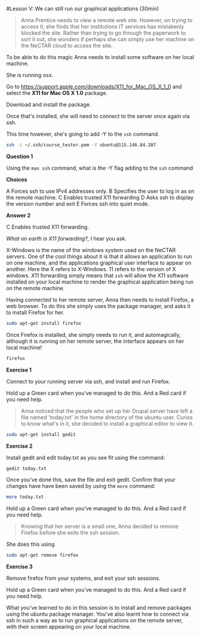 #Lesson V: We can still run our graphical applications (30min)

> Anna Prentice needs to view a remote web site. However, on trying to access it, she finds that her institutions
> IT services has mistakenly blocked the site. Rather than trying to go through the paperwork to sort it out, she
> wonders if perhaps she can simply use her machine on the NeCTAR cloud to access the site.

To be able to do this magic Anna needs to install some software on her local machine. 

She is running osx.

Go to https://support.apple.com/downloads/X11_for_Mac_OS_X_1_0 and select the **X11 for Mac OS X 1.0** package.

Download and install the package.

Once that's installed, she will need to connect to the server once again via ssh.

This time however, she's going to add -Y to the `ssh` command.


```bash
ssh -i ~/.ssh/course_tester.pem -Y ubuntu@115.146.84.207
```

**Question 1**

Using the `man ssh` command, what is the -Y flag adding to the `ssh` command

**Choices**

A Forces ssh to use IPv4 addresses only.
B Specifies the user to log in as on the remote machine.
C Enables trusted X11 forwarding
D Asks ssh to display the version number and exit
E Forces ssh into quiet mode.

**Answer 2**

C Enables trusted X11 forwarding.

_What on earth is X11 forwarding?_, I hear you ask.

X-Windows is the name of the windows system used on the NeCTAR servers. One of the cool things about it is that it
allows an application to run on one machine, and the applications graphical user interface to appear on another. Here
the X refers to X-Windows. 11 refers to the version of X windows. X11 forwarding simply means that `ssh` will allow
the X11 software installed on your local machine to render the graphical application being run on the remote machine.

Having connected to her remote server, Anna then needs to install Firefox, a web browser. To do this she simply uses
the package manager, and asks it to install Firefox for her.

```bash
sudo apt-get install firefox
```

Once Firefox is installed, she simply needs to run it, and automagically, although it is running on her remote server,
the interface appears on her local machine!

```bash
firefox
```

**Exercise 1**

Connect to your running server via ssh, and install and run Firefox.

Hold up a Green card when you've managed to do this.
And a Red card if you need help.

> Anna noticed that the people who set up her Drupal server have left a file named 'today.txt' in the home directory
> of the ubuntu user. Curios to know what's in it, she decided to install a graphical editor to view it.

```bash
sudo apt-get install gedit
```

**Exercise 2**

Install gedit and edit today.txt as you see fit using the command:

```bash
gedit today.txt 
```

Once you've done this, save the file and exit gedit. Confirm that your changes have have been saved by using the 
`more` command:

```bash
more today.txt
```

Hold up a Green card when you've managed to do this.
And a Red card if you need help.

> Knowing that her server is a small one, Anna decided to remove Firefox before she exits the ssh session.

She does this using 

```bash
sudo apt-get remove firefox
```

**Exercise 3**

Remove firefox from your systems, and exit your ssh sessions.

Hold up a Green card when you've managed to do this.
And a Red card if you need help.

What you've learned to do in this session is to install and remove packages using the ubuntu package manager. You've
also learnt how to connect via ssh in such a way as to run graphical applications on the remote server, with their
screen appearing on your local machine.
